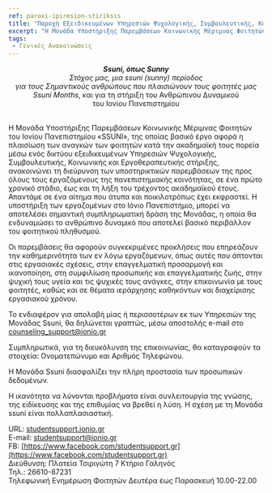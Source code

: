 ```yaml
---
ref: paroxi-ipiresion-stiriksis
title: "Παροχή Εξειδικευμένων Υπηρεσιών Ψυχολογικής, Συμβουλευτικής, Κοινωνικής και Εργοθεραπευτικής στήριξης για όλο το Ανθρώπινο Δυναμικό του Ιονίου Πανεπιστημίου (Ssuni)"
excerpt: "Η Μονάδα Υποστήριξης Παρεμβάσεων Κοινωνικής Μέριμνας Φοιτητών του Ιονίου Πανεπιστημίου «SSUNI», ανακοινώνει την παροχή υποστηρικτικών υπηρεσιών προς όλους τους εργαζόμενους της πανεπιστημιακής κοινότητας"
tags:
 - Γενικές Ανακοινώσεις
--- 
```


<p align="center"><em><b>Ssuni, όπως Sunny</b><br>
Στόχος μας, μια ssuni (sunny) περίοδος<br>
για τους Σημαντικούς ανθρώπους που πλαισιώνουν τους φοιτητές μας<br>
Ssuni Months</em>, και για τη στήριξη του Ανθρώπινου Δυναμικού<br>
του Ιονίου Πανεπιστημίου<br><br></p>

Η Μονάδα Υποστήριξης Παρεμβάσεων Κοινωνικής Μέριμνας Φοιτητών του Ιονίου Πανεπιστημίου «SSUNI», της οποίας βασικό έργο αφορά η πλαισίωση των αναγκών των φοιτητών κατά την ακαδημαϊκή τους πορεία μέσω ενός δικτύου εξειδικευμένων Υπηρεσιών Ψυχολογικής, Συμβουλευτικής, Κοινωνικής και Εργοθεραπευτικής στήριξης, ανακοινώνει τη διεύρυνση των υποστηρικτικών παρεμβάσεων της προς όλους τους εργαζόμενους της πανεπιστημιακής κοινότητας, σε ένα πρώτο χρονικό στάδιο, έως και τη λήξη του τρέχοντος ακαδημαϊκού έτους. Απαντάμε σε ένα αίτημα που άτυπα και ποικιλοτρόπως έχει εκφραστεί. Η υποστήριξη των εργαζομένων στο Ιόνιο Πανεπιστήμιο, μπορεί να αποτελέσει σημαντική συμπληρωματική δράση της Μονάδας, η οποία θα ενδυναμώσει το ανθρώπινο δυναμικό που αποτελεί βασικό περιβάλλον του φοιτητικού πληθυσμού.

Οι παρεμβάσεις θα αφορούν συγκεκριμένες προκλήσεις που επηρεάζουν την καθημερινότητα των εν λόγω εργαζόμενων, όπως αυτές που άπτονται στις εργασιακές σχέσεις, στην επαγγελματική προσαρμογή και ικανοποίηση, στη συμφιλίωση προσωπικής και επαγγελματικής ζωής, στην ψυχική τους υγεία και τις ψυχικές τους ανάγκες, στην επικοινωνία με τους φοιτητές, καθώς και σε θέματα ιεράρχησης καθηκόντων και διαχείρισης εργασιακού χρόνου.

Το ενδιαφέρον για απολαβή μίας ή περισσοτέρων εκ των Υπηρεσιών της Μονάδας Ssuni, θα δηλώνεται γραπτώς, μέσω αποστολής e-mail στο [counseling_support@ionio.gr](counseling_support@ionio.gr)

Συμπληρωτικά, για τη διευκόλυνση της επικοινωνίας, θα καταγραφούν τα στοιχεία: Ονοματεπώνυμο και Αριθμός Τηλεφώνου.

Η Μονάδα Ssuni διασφαλίζει την πλήρη προστασία των προσωπικών δεδομένων.

Η ικανότητα να λύνονται προβλήματα είναι συνλειτουργία της γνώσης, της ειδίκευσης και της επιθυμίας να βρεθεί η λύση. Η σχέση με τη Μονάδα ssuni είναι πολλαπλασιαστική.

URL: [studentsupport.ionio.gr](studentsupport.ionio.gr)<br>
E-mail: [studentsupport@ionio.gr](studentsupport@ionio.gr)<br>
FB: [https://www.facebook.com/studentsupport.gr](https://www.facebook.com/studentsupport.gr)<br>
Διεύθυνση: Πλατεία Τσιριγώτη 7 Κτήριο Γαληνός<br>
Τηλ.: 26610-87231<br>
Τηλεφωνική Ενημέρωση Φοιτητών Δευτέρα έως Παρασκευή 10.00-22.00
